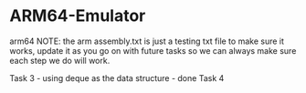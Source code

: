 # ARM64-Emulator
arm64
NOTE: the arm assembly.txt is just a testing txt file to make sure it works, update it as you go on with future tasks so we can always make sure each step we do will work.


Task 3 - using deque as the data structure - done
Task 4
